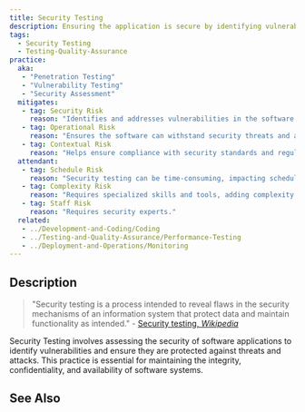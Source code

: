 ```yaml
---
title: Security Testing
description: Ensuring the application is secure by identifying vulnerabilities.
tags: 
  - Security Testing
  - Testing-Quality-Assurance 
practice:
  aka: 
   - "Penetration Testing"
   - "Vulnerability Testing"
   - "Security Assessment"
  mitigates:
   - tag: Security Risk
     reason: "Identifies and addresses vulnerabilities in the software."
   - tag: Operational Risk
     reason: "Ensures the software can withstand security threats and attacks."
   - tag: Contextual Risk
     reason: "Helps ensure compliance with security standards and regulations."
  attendant:
   - tag: Schedule Risk
     reason: "Security testing can be time-consuming, impacting schedules."
   - tag: Complexity Risk
     reason: "Requires specialized skills and tools, adding complexity."
   - tag: Staff Risk
     reason: "Requires security experts."
  related:
   - ../Development-and-Coding/Coding
   - ../Testing-and-Quality-Assurance/Performance-Testing
   - ../Deployment-and-Operations/Monitoring
---
```


<PracticeIntro details={frontMatter} /> 

## Description

> "Security testing is a process intended to reveal flaws in the security mechanisms of an information system that protect data and maintain functionality as intended." - [Security testing, _Wikipedia_](https://en.wikipedia.org/wiki/Security_testing)

Security Testing involves assessing the security of software applications to identify vulnerabilities and ensure they are protected against threats and attacks. This practice is essential for maintaining the integrity, confidentiality, and availability of software systems.

## See Also

<TagList tag="Security Testing" />
